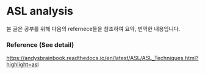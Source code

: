 # ASL analysis

본 글은 공부를 위해 다음의 refernece들을 참조하여 요약, 번역한 내용입니다.

### Reference (See detail)
https://andysbrainbook.readthedocs.io/en/latest/ASL/ASL_Techniques.html?highlight=asl

